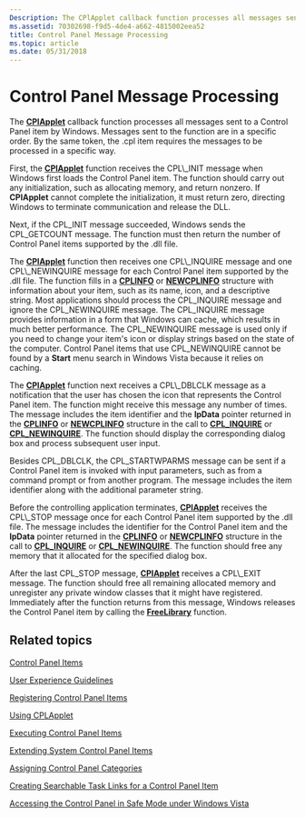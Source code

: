 ```yaml
---
Description: The CPlApplet callback function processes all messages sent to a Control Panel item by Windows. Messages sent to the function are in a specific order. By the same token, the .cpl item requires the messages to be processed in a specific way.
ms.assetid: 70302698-f9d5-4de4-a662-4815002eea52
title: Control Panel Message Processing
ms.topic: article
ms.date: 05/31/2018
---
```


# Control Panel Message Processing

The [**CPlApplet**](https://msdn.microsoft.com/en-us/library/Bb776392(v=VS.85).aspx) callback function processes all messages sent to a Control Panel item by Windows. Messages sent to the function are in a specific order. By the same token, the .cpl item requires the messages to be processed in a specific way.

First, the [**CPlApplet**](https://msdn.microsoft.com/en-us/library/Bb776392(v=VS.85).aspx) function receives the CPL\_INIT message when Windows first loads the Control Panel item. The function should carry out any initialization, such as allocating memory, and return nonzero. If **CPlApplet** cannot complete the initialization, it must return zero, directing Windows to terminate communication and release the DLL.

Next, if the CPL\_INIT message succeeded, Windows sends the CPL\_GETCOUNT message. The function must then return the number of Control Panel items supported by the .dll file.

The [**CPlApplet**](https://msdn.microsoft.com/en-us/library/Bb776392(v=VS.85).aspx) function then receives one CPL\_INQUIRE message and one CPL\_NEWINQUIRE message for each Control Panel item supported by the .dll file. The function fills in a [**CPLINFO**](/windows/win32/api/cpl/ns-cpl-cplinfo) or [**NEWCPLINFO**](/windows/win32/api/cpl/ns-cpl-newcplinfoa) structure with information about your item, such as its name, icon, and a descriptive string. Most applications should process the CPL\_INQUIRE message and ignore the CPL\_NEWINQUIRE message. The CPL\_INQUIRE message provides information in a form that Windows can cache, which results in much better performance. The CPL\_NEWINQUIRE message is used only if you need to change your item's icon or display strings based on the state of the computer. Control Panel items that use CPL\_NEWINQUIRE cannot be found by a **Start** menu search in Windows Vista because it relies on caching.

The [**CPlApplet**](https://msdn.microsoft.com/en-us/library/Bb776392(v=VS.85).aspx) function next receives a CPL\_DBLCLK message as a notification that the user has chosen the icon that represents the Control Panel item. The function might receive this message any number of times. The message includes the item identifier and the **lpData** pointer returned in the [**CPLINFO**](/windows/win32/api/cpl/ns-cpl-cplinfo) or [**NEWCPLINFO**](/windows/win32/api/cpl/ns-cpl-newcplinfoa) structure in the call to [**CPL\_INQUIRE**](cpl-inquire.md) or [**CPL\_NEWINQUIRE**](cpl-newinquire.md). The function should display the corresponding dialog box and process subsequent user input.

Besides CPL\_DBLCLK, the CPL\_STARTWPARMS message can be sent if a Control Panel item is invoked with input parameters, such as from a command prompt or from another program. The message includes the item identifier along with the additional parameter string.

Before the controlling application terminates, [**CPlApplet**](https://msdn.microsoft.com/en-us/library/Bb776392(v=VS.85).aspx) receives the CPL\_STOP message once for each Control Panel item supported by the .dll file. The message includes the identifier for the Control Panel item and the **lpData** pointer returned in the [**CPLINFO**](/windows/win32/api/cpl/ns-cpl-cplinfo) or [**NEWCPLINFO**](/windows/win32/api/cpl/ns-cpl-newcplinfoa) structure in the call to [**CPL\_INQUIRE**](cpl-inquire.md) or [**CPL\_NEWINQUIRE**](cpl-newinquire.md). The function should free any memory that it allocated for the specified dialog box.

After the last CPL\_STOP message, [**CPlApplet**](https://msdn.microsoft.com/en-us/library/Bb776392(v=VS.85).aspx) receives a CPL\_EXIT message. The function should free all remaining allocated memory and unregister any private window classes that it might have registered. Immediately after the function returns from this message, Windows releases the Control Panel item by calling the [**FreeLibrary**](https://msdn.microsoft.com/en-us/library/ms683152(v=VS.85).aspx) function.

## Related topics

<dl> <dt>

[Control Panel Items](control-panel-applications.md)
</dt> <dt>

[User Experience Guidelines](user-experience-guidelines.md)
</dt> <dt>

[Registering Control Panel Items](registering-control-panel-items.md)
</dt> <dt>

[Using CPLApplet](using-cplapplet.md)
</dt> <dt>

[Executing Control Panel Items](executing-control-panel-items.md)
</dt> <dt>

[Extending System Control Panel Items](extending-system-control-panel-items.md)
</dt> <dt>

[Assigning Control Panel Categories](assigning-control-panel-categories.md)
</dt> <dt>

[Creating Searchable Task Links for a Control Panel Item](creating-searchable-task-links.md)
</dt> <dt>

[Accessing the Control Panel in Safe Mode under Windows Vista](accessing-the-cp-in-safe-mode-under-vista.md)
</dt> </dl>

 

 



